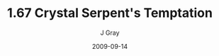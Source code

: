 ---
title: '1.67 Crystal Serpent''s Temptation'
alt: 'Mysteries of the Arcana'
date: '2009-09-14'
author: 'J Gray'
artist: 'Keira'
chapter: '1 More Heavens and Earths'
filler: false
---